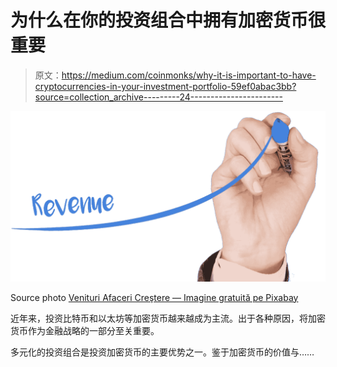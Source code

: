 # 为什么在你的投资组合中拥有加密货币很重要

> 原文：<https://medium.com/coinmonks/why-it-is-important-to-have-cryptocurrencies-in-your-investment-portfolio-59ef0abac3bb?source=collection_archive---------24----------------------->

![](img/5b944270eea1990273f1086eb5852f63.png)

Source photo [Venituri Afaceri Creştere — Imagine gratuită pe Pixabay](https://pixabay.com/ro/illustrations/venituri-afaceri-cre%c5%9ftere-profit-1704073/)

近年来，投资比特币和以太坊等加密货币越来越成为主流。出于各种原因，将加密货币作为金融战略的一部分至关重要。

多元化的投资组合是投资加密货币的主要优势之一。鉴于加密货币的价值与……